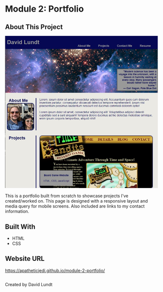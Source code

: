 # Module 2: Portfolio

## About This Project

![Portfolio Screen Shot](./Assets/images/Screenshot%202022-07-26%20135620.jpg)

This is a portfolio built from scratch to showcase projects I've created/worked on. This page is designed with a responsive layout and media query for mobile screens. Also included are links to my contact information.

## Built With

* HTML
* CSS

## Website URL

https://apatheticjedi.github.io/module-2-portfolio/

##
Created by David Lundt